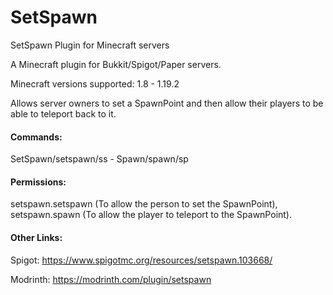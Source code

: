 # SetSpawn
SetSpawn Plugin for Minecraft servers

A Minecraft plugin for Bukkit/Spigot/Paper servers.

Minecraft versions supported: 1.8 - 1.19.2

Allows server owners to set a SpawnPoint and then allow their players to be able to teleport back to it.
#### Commands:
SetSpawn/setspawn/ss - Spawn/spawn/sp
#### Permissions:
setspawn.setspawn (To allow the person to set the SpawnPoint), setspawn.spawn (To allow the player to teleport to the SpawnPoint).

#### Other Links:

Spigot: https://www.spigotmc.org/resources/setspawn.103668/

Modrinth: https://modrinth.com/plugin/setspawn